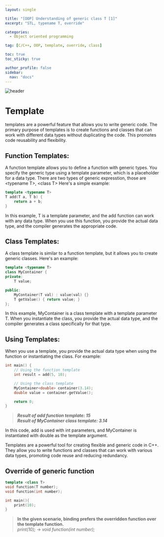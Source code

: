 ```yaml
---
layout: single

title: "[OOP] Understanding of generic class T [1]"
excerpt: "STL, typename T, override"

categories:
  - Object oriented programming

tag: [C/C++, OOP, template, override, class] 

toc: true
toc_sticky: true

author_profile: false
sidebar:
  nav: "docs"
---
```



![header](https://capsule-render.vercel.app/api?type=rect&color=20:660099,100:E2231A)

# Template

templates are a powerful feature that allows you to write generic code. The primary purpose of templates is to create functions and classes that can work with different data types without duplicating the code. This promotes code reusability and flexibility.

## Function Templates:
A function template allows you to define a function with generic types. You specify the generic type using a template parameter, which is a placeholder for a data type. There are two types of generic expresstion, those are &lt;typename T&gt;, &lt;class T&gt; Here's a simple example:

```cpp
template <typename T>
T add(T a, T b) {
    return a + b;
}
```

In this example, T is a template parameter, and the add function can work with any data type. When you use this function, you provide the actual data type, and the compiler generates the appropriate code.

## Class Templates:
A class template is similar to a function template, but it allows you to create generic classes. Here's an example:

```cpp
template <typename T> 
class MyContainer {
private:
    T value;

public:
    MyContainer(T val) : value(val) {}
    T getValue() { return value; }
};
```
In this example, MyContainer is a class template with a template parameter T. When you instantiate the class, you provide the actual data type, and the compiler generates a class specifically for that type.

## Using Templates:
When you use a template, you provide the actual data type when using the function or instantiating the class. For example:

```cpp
int main() {
    // Using the function template
    int result = add(5, 10);

    // Using the class template
    MyContainer<double> container(3.14);
    double value = container.getValue();

    return 0;
}
```
>***Result of add function template: 15<br>Result of MyContainer class template: 3.14***

In this code, add is used with int parameters, and MyContainer is instantiated with double as the template argument.

Templates are a powerful tool for creating flexible and generic code in C++. They allow you to write functions and classes that can work with various data types, promoting code reuse and reducing redundancy.


## Override of generic function 

```cpp
template <class T>
void function(T number);
void function(int number);

int main(){
    print(10);
}
```

>**In the given scenario, binding prefers the overridden function over the template function.**<br>*print(10);* -> *void function(int number);*





